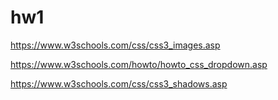 # hw1


https://www.w3schools.com/css/css3_images.asp


https://www.w3schools.com/howto/howto_css_dropdown.asp

https://www.w3schools.com/css/css3_shadows.asp


